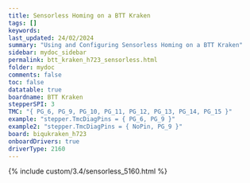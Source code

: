 ```yaml
---
title: Sensorless Homing on a BTT Kraken
tags: []
keywords: 
last_updated: 24/02/2024
summary: "Using and Configuring Sensorless Homing on a BTT Kraken"
sidebar: mydoc_sidebar
permalink: btt_kraken_h723_sensorless.html
folder: mydoc
comments: false
toc: false
datatable: true
boardname: BTT Kraken
stepperSPI: 3
TMC: "{ PG_6, PG_9, PG_10, PG_11, PG_12, PG_13, PG_14, PG_15 }"
example: "stepper.TmcDiagPins = { PG_6, PG_9 }"
example2: "stepper.TmcDiagPins = { NoPin, PG_9 }"
board: biqukraken_h723
onboardDrivers: true
driverType: 2160
---
```


{% include custom/3.4/sensorless_5160.html %}
